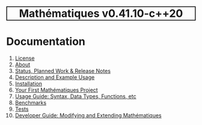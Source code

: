 <h1 style='border: 2px solid; text-align: center'>Mathématiques v0.41.10-c++20</h1>

# Documentation

1. [License](license/README.md)<br>
2. [About](about/README.md)<br>
3. [Status, Planned Work & Release Notes](status-release/README.md)<br>
4. [Description and Example Usage](overview/README.md)<br>
5. [Installation](installation/README.md)<br>
6. [Your First Mathématiques Project](first-project/README.md)<br>
7. [Usage Guide: Syntax, Data Types, Functions, etc](user-guide/README.md)<br>
8. [Benchmarks](benchmarks/README.md)<br>
9. [Tests](test/README.md)<br>
10. [Developer Guide: Modifying and Extending Mathématiques](developer-guide/README.md)<br>
